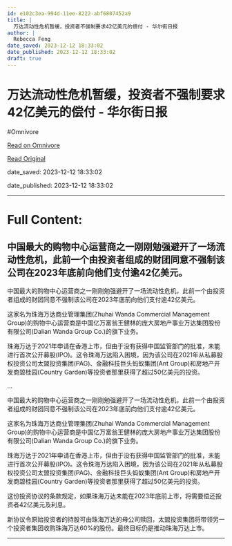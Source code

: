 ```yaml
---
id: e102c3ea-994d-11ee-8222-abf6807452a9
title: |
  万达流动性危机暂缓，投资者不强制要求42亿美元的偿付 - 华尔街日报
author: |
  Rebecca Feng
date_saved: 2023-12-12 18:33:02
date_published: 2023-12-12 18:33:02
draft: true
---
```


# 万达流动性危机暂缓，投资者不强制要求42亿美元的偿付 - 华尔街日报
#Omnivore

[Read on Omnivore](https://omnivore.app/me/42-18c608ee15f)

[Read Original](https://cn.wsj.com/amp/articles/%E4%B8%87%E8%BE%BE%E6%B5%81%E5%8A%A8%E6%80%A7%E5%8D%B1%E6%9C%BA%E6%9A%82%E7%BC%93-%E6%8A%95%E8%B5%84%E8%80%85%E4%B8%8D%E5%BC%BA%E5%88%B6%E8%A6%81%E6%B1%8242%E4%BA%BF%E7%BE%8E%E5%85%83%E7%9A%84%E5%81%BF%E4%BB%98-0d6f9fa8)

date_saved: 2023-12-12 18:33:02

date_published: 2023-12-12 18:33:02

--- 

# Full Content: 

## 中国最大的购物中心运营商之一刚刚勉强避开了一场流动性危机，此前一个由投资者组成的财团同意不强制该公司在2023年底前向他们支付逾42亿美元。

中国最大的购物中心运营商之一刚刚勉强避开了一场流动性危机，此前一个由投资者组成的财团同意不强制该公司在2023年底前向他们支付逾42亿美元。

这家名为珠海万达商业管理集团(Zhuhai Wanda Commercial Management Group)的购物中心运营商是中国亿万富翁王健林的庞大房地产事业万达集团股份有限公司(Dalian Wanda Group Co.)的旗下业务。

珠海万达于2021年申请在香港上市，但由于没有获得中国监管部门的批准，未能进行首次公开募股(IPO)。这令珠海万达陷入困境，因为该公司在2021年从私募股权投资公司太盟投资集团(PAG)、金融科技巨头蚂蚁集团(Ant Group)和房地产开发商碧桂园(Country Garden)等投资者那里获得了超过50亿美元的投资。

...

中国最大的购物中心运营商之一刚刚勉强避开了一场流动性危机，此前一个由投资者组成的财团同意不强制该公司在2023年底前向他们支付逾42亿美元。

这家名为珠海万达商业管理集团(Zhuhai Wanda Commercial Management Group)的购物中心运营商是中国亿万富翁王健林的庞大房地产事业万达集团股份有限公司(Dalian Wanda Group Co.)的旗下业务。

珠海万达于2021年申请在香港上市，但由于没有获得中国监管部门的批准，未能进行首次公开募股(IPO)。这令珠海万达陷入困境，因为该公司在2021年从私募股权投资公司太盟投资集团(PAG)、金融科技巨头蚂蚁集团(Ant Group)和房地产开发商碧桂园(Country Garden)等投资者那里获得了超过50亿美元的投资。

这份投资协议的条款规定，如果珠海万达未能在2023年底前上市，将需要偿还投资者42亿美元及利息。

新协议令原始投资者的持股可由珠海万达的母公司赎回，太盟投资集团将带领另一个投资者集团收购珠海万达60%的股份。最终目标仍是推动珠海万达上市。

---

